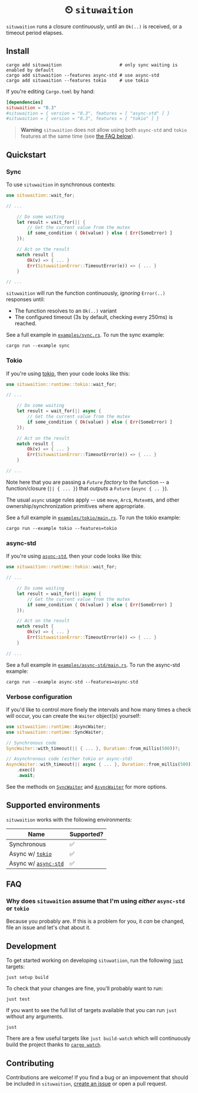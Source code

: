 <h1 align="center">⏲ <code>situwaition</code></h1>

`situwaition` runs a closure *continuously*, until an `Ok(..)` is received, or a timeout period elapses.

## Install

```console
cargo add situwaition                      # only sync waiting is enabled by default
cargo add situwaition --features async-std # use async-std
cargo add situwaition --features tokio     # use tokio
```

If you're editing `Cargo.toml` by hand:

```toml
[dependencies]
situwaition = "0.3"
#situwaition = { version = "0.3", features = [ "async-std" ] }
#situwaition = { version = "0.3", features = [ "tokio" ] }
```

> **Warning**
> `situwaition` does not allow using both `async-std` and `tokio` features at the same time (see [the FAQ below](#FAQ)).

## Quickstart

### Sync

To use `situwaition` in synchronous contexts:

```rust
use situwaition::wait_for;

// ...

    // Do some waiting
    let result = wait_for(|| {
        // Get the current value from the mutex
        if some_condition { Ok(value) } else { Err(SomeError) ]
    });

    // Act on the result
    match result {
        Ok(v) => { ... }
        Err(SituwaitionError::TimeoutError(e)) => { ... }
    }

// ...
```

`situwaition` will run the function continuously, *ignoring* `Error(..)` responses until:

- The function resolves to an `Ok(..)` variant
- The configured timeout (3s by default, checking every 250ms) is reached.

See a full example in [`examples/sync.rs`](./examples/sync.rs). To run the sync example:

```
cargo run --example sync
```

### Tokio

If you're using [tokio][tokio], then your code looks like this:

```rust
use situwaition::runtime::tokio::wait_for;

// ...

    // Do some waiting
    let result = wait_for(|| async {
        // Get the current value from the mutex
        if some_condition { Ok(value) } else { Err(SomeError) ]
    });

    // Act on the result
    match result {
        Ok(v) => { ... }
        Err(SituwaitionError::TimeoutError(e)) => { ... }
    }

// ...
```

Note here that you are passing a *`Future` factory* to the function -- a function/closure (`|| { ... }`) that *outputs* a `Future` (`async { .. }`).

The usual `async` usage rules apply -- use `move`, `Arc`s, `Mutex`es, and other ownership/synchronization primitives where appropriate.

See a full example in [`examples/tokio/main.rs`](./examples/tokio/main.rs). To run the tokio example:

```console
cargo run --example tokio --features=tokio
```

### async-std

If you're using [`async-std`][async-std], then your code looks like this:

```rust
use situwaition::runtime::tokio::wait_for;

// ...

    // Do some waiting
    let result = wait_for(|| async {
        // Get the current value from the mutex
        if some_condition { Ok(value) } else { Err(SomeError) ]
    });

    // Act on the result
    match result {
        Ok(v) => { ... }
        Err(SituwaitionError::TimeoutError(e)) => { ... }
    }

// ...
```

See a full example in [`examples/async-std/main.rs`](./examples/async-std/main.rs). To run the async-std example:

```console
cargo run --example async-std --features=async-std
```

### Verbose configuration

If you'd like to control more finely the intervals and how many times a check will occur, you can create the `Waiter` object(s) yourself:

```rust
use situwaition::runtime::AsyncWaiter;
use situwaition::runtime::SyncWaiter;

// Synchronous code
SyncWaiter::with_timeout(|| { ... }, Duration::from_millis(500))?;

// Asynchronous code (either tokio or async-std)
AsyncWaiter::with_timeout(|| async { ... }, Duration::from_millis(500))?
    .exec()
    .await;
```

See the methods on [`SyncWaiter`](./src/sync.rs) and [`AsyncWaiter`](./src/runtime/mod.rs) for more options.

## Supported environments

`situwaition` works with the following environments:

| Name                              | Supported? |
|-----------------------------------|------------|
| Synchronous                       | ✅         |
| Async w/ [`tokio`][tokio]         | ✅         |
| Async w/ [`async-std`][async-std] | ✅         |

[tokio]: https://crates.io/crates/tokio
[async-std]: https://crates.io/crates/async-std

## FAQ

### Why does `situwaition` assume that I'm using *either* `async-std` or `tokio`

Because you probably are. If this is a problem for you, it *can* be changed, file an issue and let's chat about it.

## Development

To get started working on developing `situwatiion`, run the following [`just`][just] targets:

```console
just setup build
```

To check that your changes are fine, you'll probably want to run:

```console
just test
```

If you want to see the full list of targets available that you can run `just` without any arguments.

```console
just
```

There are a few useful targets like `just build-watch` which will continuously build the project thanks to [`cargo watch`][cargo-watch].

[just]: https://github.com/casey/just
[cargo-watch]: https://crates.io/crates/cargo-watch

## Contributing

Contributions are welcome! If you find a bug or an impovement that should be included in `situwaition`, [create an issue](https://github.com/t3hmrman/situwaition/issues) or open a pull request.
